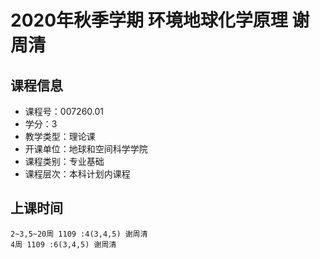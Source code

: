 # 2020年秋季学期 环境地球化学原理 谢周清






## 课程信息

- 课程号：007260.01
- 学分：3
- 教学类型：理论课
- 开课单位：地球和空间科学学院
- 课程类别：专业基础
- 课程层次：本科计划内课程

## 上课时间

```
2~3,5~20周 1109 :4(3,4,5) 谢周清
4周 1109 :6(3,4,5) 谢周清
```

